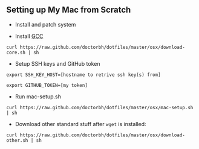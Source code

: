 ## Setting up My Mac from Scratch

* Install and patch system

* Install [GCC](https://github.com/kennethreitz/osx-gcc-installer)

`curl https://raw.github.com/doctorbh/dotfiles/master/osx/download-core.sh | sh`

* Setup SSH keys and GitHub token

`export SSH_KEY_HOST=[hostname to retrive ssh key(s) from]`

`export GITHUB_TOKEN=[my token]`

* Run mac-setup.sh

`curl https://raw.github.com/doctorbh/dotfiles/master/osx/mac-setup.sh | sh`

* Download other standard stuff after `wget` is installed:

`curl https://raw.github.com/doctorbh/dotfiles/master/osx/download-other.sh | sh`

